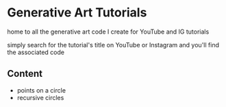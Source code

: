 # Generative Art Tutorials
home to all the generative art code I create for YouTube and IG tutorials


simply search for the tutorial's title on YouTube or Instagram and you'll find the associated code


## Content
- points on a circle
- recursive circles
